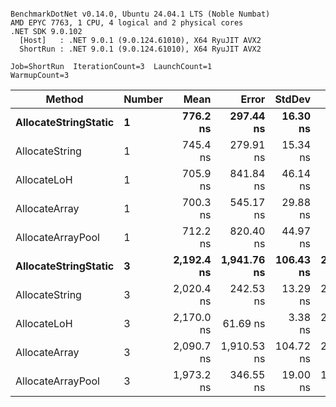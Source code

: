 ```

BenchmarkDotNet v0.14.0, Ubuntu 24.04.1 LTS (Noble Numbat)
AMD EPYC 7763, 1 CPU, 4 logical and 2 physical cores
.NET SDK 9.0.102
  [Host]   : .NET 9.0.1 (9.0.124.61010), X64 RyuJIT AVX2
  ShortRun : .NET 9.0.1 (9.0.124.61010), X64 RyuJIT AVX2

Job=ShortRun  IterationCount=3  LaunchCount=1  
WarmupCount=3  

```
| Method               | Number | Mean       | Error       | StdDev    | Min        | Max        | Gen0   | Gen1   | Allocated |
|--------------------- |------- |-----------:|------------:|----------:|-----------:|-----------:|-------:|-------:|----------:|
| **AllocateStringStatic** | **1**      |   **776.2 ns** |   **297.44 ns** |  **16.30 ns** |   **762.1 ns** |   **794.1 ns** | **0.0620** | **0.0610** |   **1.02 KB** |
| AllocateString       | 1      |   745.4 ns |   279.91 ns |  15.34 ns |   734.7 ns |   762.9 ns | 0.0620 | 0.0610 |   1.02 KB |
| AllocateLoH          | 1      |   705.9 ns |   841.84 ns |  46.14 ns |   653.3 ns |   739.3 ns | 0.0620 | 0.0610 |   1.02 KB |
| AllocateArray        | 1      |   700.3 ns |   545.17 ns |  29.88 ns |   675.8 ns |   733.6 ns | 0.0620 | 0.0610 |   1.02 KB |
| AllocateArrayPool    | 1      |   712.2 ns |   820.40 ns |  44.97 ns |   662.4 ns |   749.8 ns | 0.0620 | 0.0610 |   1.02 KB |
| **AllocateStringStatic** | **3**      | **2,192.4 ns** | **1,941.76 ns** | **106.43 ns** | **2,069.6 ns** | **2,258.1 ns** | **0.1869** | **0.1831** |   **3.07 KB** |
| AllocateString       | 3      | 2,020.4 ns |   242.53 ns |  13.29 ns | 2,006.4 ns | 2,032.9 ns | 0.1869 | 0.1831 |   3.07 KB |
| AllocateLoH          | 3      | 2,170.0 ns |    61.69 ns |   3.38 ns | 2,167.5 ns | 2,173.9 ns | 0.1869 | 0.1831 |   3.07 KB |
| AllocateArray        | 3      | 2,090.7 ns | 1,910.53 ns | 104.72 ns | 2,020.8 ns | 2,211.1 ns | 0.1869 | 0.1831 |   3.07 KB |
| AllocateArrayPool    | 3      | 1,973.2 ns |   346.55 ns |  19.00 ns | 1,961.3 ns | 1,995.1 ns | 0.1869 | 0.1831 |   3.07 KB |
